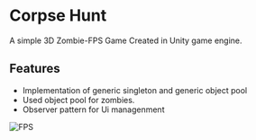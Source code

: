 
# Corpse Hunt

A simple 3D Zombie-FPS Game Created in Unity game engine.


## Features

- Implementation of generic singleton and generic object pool
- Used object pool for zombies.
- Observer pattern for Ui managenment


![FPS](https://user-images.githubusercontent.com/74089600/189603029-55689518-2a74-4d18-bd64-eb1963d726ad.png)
